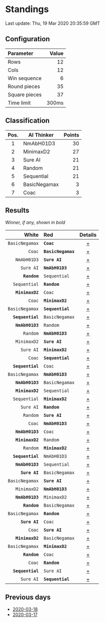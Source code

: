 # Standings

Last update: Thu, 19 Mar 2020 20:35:59 GMT

## Configuration

| Parameter      | Value             |
|:-------------- | ----------------: |
| Rows          | 12        |
| Cols          | 12        |
| Win sequence  | 6 |
| Round pieces  | 35  |
| Square pieces | 37 |
| Time limit    | 300ms     |

## Classification

| Pos. | AI Thinker | Points |
|:----:| ---------- | -----: |
| 1 | NmAbH01D3 | 30 |
| 2 | MinimaxD2 | 27 |
| 3 | Sure AI | 21 |
| 4 | Random | 21 |
| 5 | Sequential | 21 |
| 6 | BasicNegamax | 3 |
| 7 | Coac | 3 |

## Results

_Winner, if any, shown in bold_

| White |   Red   | Details |
| -----:|:------- | :-----: |
| `BasicNegamax` | **`Coac`** | [+](results/BasicNegamaxvsCoac.txt) |
| `Coac` | **`BasicNegamax`** | [+](results/CoacvsBasicNegamax.txt) |
| `NmAbH01D3` | **`Sure AI`** | [+](results/NmAbH01D3vsSureAI.txt) |
| `Sure AI` | **`NmAbH01D3`** | [+](results/SureAIvsNmAbH01D3.txt) |
| **`Random`** | `Sequential` | [+](results/RandomvsSequential.txt) |
| `Sequential` | **`Random`** | [+](results/SequentialvsRandom.txt) |
| **`MinimaxD2`** | `Coac` | [+](results/MinimaxD2vsCoac.txt) |
| `Coac` | **`MinimaxD2`** | [+](results/CoacvsMinimaxD2.txt) |
| `BasicNegamax` | **`Sequential`** | [+](results/BasicNegamaxvsSequential.txt) |
| **`Sequential`** | `BasicNegamax` | [+](results/SequentialvsBasicNegamax.txt) |
| **`NmAbH01D3`** | `Random` | [+](results/NmAbH01D3vsRandom.txt) |
| `Random` | **`NmAbH01D3`** | [+](results/RandomvsNmAbH01D3.txt) |
| `MinimaxD2` | **`Sure AI`** | [+](results/MinimaxD2vsSureAI.txt) |
| `Sure AI` | **`MinimaxD2`** | [+](results/SureAIvsMinimaxD2.txt) |
| `Coac` | **`Sequential`** | [+](results/CoacvsSequential.txt) |
| **`Sequential`** | `Coac` | [+](results/SequentialvsCoac.txt) |
| `BasicNegamax` | **`NmAbH01D3`** | [+](results/BasicNegamaxvsNmAbH01D3.txt) |
| **`NmAbH01D3`** | `BasicNegamax` | [+](results/NmAbH01D3vsBasicNegamax.txt) |
| **`MinimaxD2`** | `Sequential` | [+](results/MinimaxD2vsSequential.txt) |
| `Sequential` | **`MinimaxD2`** | [+](results/SequentialvsMinimaxD2.txt) |
| `Sure AI` | **`Random`** | [+](results/SureAIvsRandom.txt) |
| `Random` | **`Sure AI`** | [+](results/RandomvsSureAI.txt) |
| `Coac` | **`NmAbH01D3`** | [+](results/CoacvsNmAbH01D3.txt) |
| **`NmAbH01D3`** | `Coac` | [+](results/NmAbH01D3vsCoac.txt) |
| **`MinimaxD2`** | `Random` | [+](results/MinimaxD2vsRandom.txt) |
| `Random` | **`MinimaxD2`** | [+](results/RandomvsMinimaxD2.txt) |
| **`Sequential`** | `NmAbH01D3` | [+](results/SequentialvsNmAbH01D3.txt) |
| **`NmAbH01D3`** | `Sequential` | [+](results/NmAbH01D3vsSequential.txt) |
| **`Sure AI`** | `BasicNegamax` | [+](results/SureAIvsBasicNegamax.txt) |
| `BasicNegamax` | **`Sure AI`** | [+](results/BasicNegamaxvsSureAI.txt) |
| `MinimaxD2` | **`NmAbH01D3`** | [+](results/MinimaxD2vsNmAbH01D3.txt) |
| **`NmAbH01D3`** | `MinimaxD2` | [+](results/NmAbH01D3vsMinimaxD2.txt) |
| **`Random`** | `BasicNegamax` | [+](results/RandomvsBasicNegamax.txt) |
| `BasicNegamax` | **`Random`** | [+](results/BasicNegamaxvsRandom.txt) |
| **`Sure AI`** | `Coac` | [+](results/SureAIvsCoac.txt) |
| `Coac` | **`Sure AI`** | [+](results/CoacvsSureAI.txt) |
| **`MinimaxD2`** | `BasicNegamax` | [+](results/MinimaxD2vsBasicNegamax.txt) |
| `BasicNegamax` | **`MinimaxD2`** | [+](results/BasicNegamaxvsMinimaxD2.txt) |
| **`Random`** | `Coac` | [+](results/RandomvsCoac.txt) |
| `Coac` | **`Random`** | [+](results/CoacvsRandom.txt) |
| **`Sequential`** | `Sure AI` | [+](results/SequentialvsSureAI.txt) |
| `Sure AI` | **`Sequential`** | [+](results/SureAIvsSequential.txt) |

## Previous days

* [2020-03-18](../2020-03-18/standings.md)
* [2020-03-17](../2020-03-17/standings.md)
